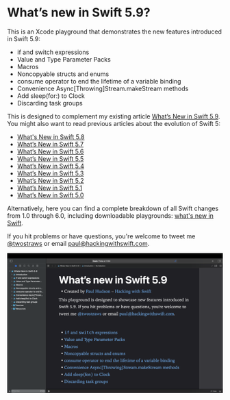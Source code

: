 # What’s new in Swift 5.9?

This is an Xcode playground that demonstrates the new features introduced in Swift 5.9: 

* if and switch expressions
* Value and Type Parameter Packs
* Macros
* Noncopyable structs and enums
* consume operator to end the lifetime of a variable binding
* Convenience Async[Throwing]Stream.makeStream methods
* Add sleep(for:) to Clock
* Discarding task groups

This is designed to complement my existing article [What’s New in Swift 5.9](https://www.hackingwithswift.com/articles/258/whats-new-in-swift-5-9). You might also want to read previous articles about the evolution of Swift 5:

* [What's New in Swift 5.8](https://www.hackingwithswift.com/articles/256/whats-new-in-swift-5-8)
* [What’s New in Swift 5.7](https://www.hackingwithswift.com/articles/249/whats-new-in-swift-5-7)
* [What’s New in Swift 5.6](https://www.hackingwithswift.com/articles/247/whats-new-in-swift-5-6)
* [What’s New in Swift 5.5](https://www.hackingwithswift.com/articles/233/whats-new-in-swift-5-5)
* [What’s New in Swift 5.4](https://www.hackingwithswift.com/articles/228/whats-new-in-swift-5-4)
* [What’s New in Swift 5.3](https://www.hackingwithswift.com/articles/218/whats-new-in-swift-5-3)
* [What’s New in Swift 5.2](https://www.hackingwithswift.com/articles/212/whats-new-in-swift-5-2)
* [What’s New in Swift 5.1](https://www.hackingwithswift.com/articles/182/whats-new-in-swift-5-1)
* [What’s New in Swift 5.0](https://www.hackingwithswift.com/articles/126/whats-new-in-swift-5-0)

Alternatively, here you can find a complete breakdown of all Swift changes from 1.0 through 6.0, including downloadable playgrounds: [what's new in Swift](https://www.hackingwithswift.com/swift).

If you hit problems or have questions, you're welcome to tweet me [@twostraws](https://twitter.com/twostraws) or email <paul@hackingwithswift.com>.

![Screenshot of Xcode 15.4 running this playground.](playground-screenshot.png)
